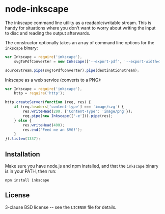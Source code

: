 node-inkscape
=============

The inkscape command line utility as a readable/writable stream. This
is handy for situations where you don't want to worry about writing
the input to disc and reading the output afterwards.

The constructor optionally takes an array of command line options for
the `inkscape` binary:

```javascript
var Inkscape = require('inkscape'),
    svgToPdfConverter = new Inkscape(['--export-pdf', '--export-width=1024']);

sourceStream.pipe(svgToPdfConverter).pipe(destinationStream);
```

Inkscape as a web service (converts to a PNG):

```javascript
var Inkscape = require('inkscape'),
    http = require('http');

http.createServer(function (req, res) {
    if (req.headers['content-type'] === 'image/svg') {
        res.writeHead(200, {'Content-Type': 'image/png'});
        req.pipe(new Inkscape(['-e'])).pipe(res);
    } else {
        res.writeHead(400);
        res.end('Feed me an SVG!');
    }
}).listen(1337);
```

Installation
------------

Make sure you have node.js and npm installed, and that the `inkscape` binary is in your PATH, then run:

    npm install inkscape

License
-------

3-clause BSD license -- see the `LICENSE` file for details.
